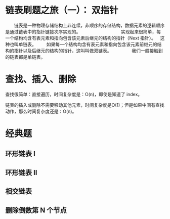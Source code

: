 # 链表刷题之旅（一）： 双指针
  链表是一种物理存储结构上非连续，非顺序的存储结构，数据元素的逻辑顺序是通过链表中的指针链接次序实现的。
  
  
  
  实现起来很简单，每一个结构均含有表元素和指向包含该元素后继元的结构的指针（Next 指针）。 这种也叫单链表。
  如果每一个结构均含有表元素和指向包含该元素前继元的结构的指针以及后继元的结构的指针，这叫叫做双链表。
  
  我们一般接触到的链表都是单链表。
  
  
 
# 查找、插入、删除

查找很简单：直接遍历，时间复杂度是：O(n)，即使是知道了 index。

链表的插入或删除不需要移动其他元素，时间复杂度是O(1)；但是如果中间有查找动作，那么时间复杂度还是：O(n)。

# 经典题

## 环形链表 I

## 环形链表 II

## 相交链表

## 删除倒数第 N 个节点


